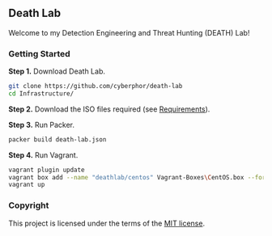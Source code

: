## Death Lab
Welcome to my Detection Engineering and Threat Hunting (DEATH) Lab!

### Getting Started
**Step 1.** Download Death Lab. 
```bash
git clone https://github.com/cyberphor/death-lab
cd Infrastructure/
```

**Step 2.** Download the ISO files required (see [Requirements](/Docs/Requirements.md)). 

**Step 3.** Run Packer.
```bash
packer build death-lab.json
```

**Step 4.** Run Vagrant.
```bash
vagrant plugin update
vagrant box add --name "deathlab/centos" Vagrant-Boxes\CentOS.box --force
vagrant up
```

### Copyright
This project is licensed under the terms of the [MIT license](/LICENSE).
